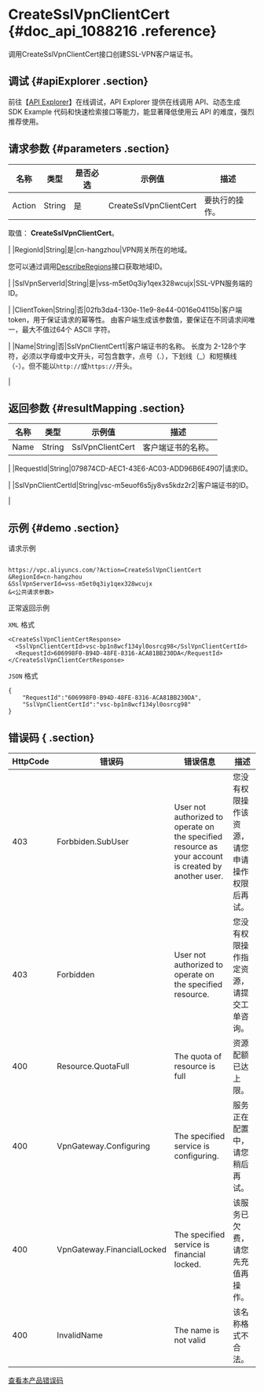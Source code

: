 # CreateSslVpnClientCert {#doc_api_1088216 .reference}

调用CreateSslVpnClientCert接口创建SSL-VPN客户端证书。

## 调试 {#apiExplorer .section}

前往【[API Explorer](https://api.aliyun.com/#product=Vpc&api=CreateSslVpnClientCert)】在线调试，API Explorer 提供在线调用 API、动态生成 SDK Example 代码和快速检索接口等能力，能显著降低使用云 API 的难度，强烈推荐使用。

## 请求参数 {#parameters .section}

|名称|类型|是否必选|示例值|描述|
|--|--|----|---|--|
|Action|String|是|CreateSslVpnClientCert|要执行的操作。

 取值： **CreateSslVpnClientCert**。

 |
|RegionId|String|是|cn-hangzhou|VPN网关所在的地域。

 您可以通过调用[DescribeRegions](~~36063~~)接口获取地域ID。

 |
|SslVpnServerId|String|是|vss-m5et0q3iy1qex328wcujx|SSL-VPN服务端的ID。

 |
|ClientToken|String|否|02fb3da4-130e-11e9-8e44-0016e04115b|客户端token，用于保证请求的幂等性。 由客户端生成该参数值，要保证在不同请求间唯一，最大不值过64个 ASCII 字符。

 |
|Name|String|否|SslVpnClientCert1|客户端证书的名称。 长度为 2-128个字符，必须以字母或中文开头，可包含数字，点号（.），下划线（\_）和短横线（-）。但不能以`http://`或`https://`开头。

 |

## 返回参数 {#resultMapping .section}

|名称|类型|示例值|描述|
|--|--|---|--|
|Name|String|SslVpnClientCert|客户端证书的名称。

 |
|RequestId|String|079874CD-AEC1-43E6-AC03-ADD96B6E4907|请求ID。

 |
|SslVpnClientCertId|String|vsc-m5euof6s5jy8vs5kdz2r2|客户端证书的ID。

 |

## 示例 {#demo .section}

请求示例

``` {#request_demo}

https://vpc.aliyuncs.com/?Action=CreateSslVpnClientCert
&RegionId=cn-hangzhou
&SslVpnServerId=vss-m5et0q3iy1qex328wcujx
&<公共请求参数>

```

正常返回示例

`XML` 格式

``` {#xml_return_success_demo}
<CreateSslVpnClientCertResponse>
  <SslVpnClientCertId>vsc-bp1n8wcf134yl0osrcg98</SslVpnClientCertId>
  <RequestId>606998F0-B94D-48FE-8316-ACA81BB230DA</RequestId>
</CreateSslVpnClientCertResponse>

```

`JSON` 格式

``` {#json_return_success_demo}
{
	"RequestId":"606998F0-B94D-48FE-8316-ACA81BB230DA",
	"SslVpnClientCertId":"vsc-bp1n8wcf134yl0osrcg98"
}
```

## 错误码 { .section}

|HttpCode|错误码|错误信息|描述|
|--------|---|----|--|
|403|Forbbiden.SubUser|User not authorized to operate on the specified resource as your account is created by another user.|您没有权限操作该资源，请您申请操作权限后再试。|
|403|Forbidden|User not authorized to operate on the specified resource.|您没有权限操作指定资源，请提交工单咨询。|
|400|Resource.QuotaFull|The quota of resource is full|资源配额已达上限。|
|400|VpnGateway.Configuring|The specified service is configuring.|服务正在配置中，请您稍后再试。|
|400|VpnGateway.FinancialLocked|The specified service is financial locked.|该服务已欠费，请您先充值再操作。|
|400|InvalidName|The name is not valid|该名称格式不合法。|

[查看本产品错误码](https://error-center.aliyun.com/status/product/Vpc)

